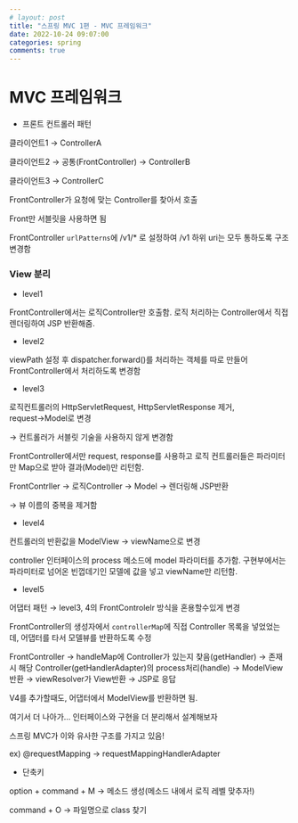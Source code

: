 ```yaml
---
# layout: post
title: "스프링 MVC 1편 - MVC 프레임워크"
date: 2022-10-24 09:07:00
categories: spring
comments: true
---
```

    


# MVC 프레임워크

-   프론트 컨트롤러 패턴

클라이언트1 → ControllerA

클라이언트2 → 공통(FrontController) → ControllerB

클라이언트3 → ControllerC

FrontController가 요청에 맞는 Controller를 찾아서 호출

Front만 서블릿을 사용하면 됨

FrontController  `urlPatterns`에 /v1/* 로 설정하여 /v1 하위 uri는 모두 통하도록 구조 변경함

### View 분리

-   level1

FrontController에서는 로직Controller만 호출함. 로직 처리하는 Controller에서 직접 렌더링하여 JSP 반환해줌.

-   level2

viewPath 설정 후 dispatcher.forward()를 처리하는 객체를 따로 만들어 FrontController에서 처리하도록 변경함

-   level3

로직컨트롤러의 HttpServletRequest, HttpServletResponse 제거, request→Model로 변경

→ 컨트롤러가 서블릿 기술을 사용하지 않게 변경함

FrontController에서만 request, response를 사용하고 로직 컨트롤러들은 파라미터만 Map으로 받아 결과(Model)만 리턴함.

FrontContrller → 로직Controller → Model → 렌더링해 JSP반환

→ 뷰 이름의 중복을 제거함

-   level4

컨트롤러의 반환값을 ModelView → viewName으로 변경

controller 인터페이스의 process 메소드에 model 파라미터를 추가함. 구현부에서는 파라미터로 넘어온 빈껍데기인 모델에 값을 넣고 viewName만 리턴함.

-   level5

어댑터 패턴 → level3, 4의 FrontControlelr 방식을 혼용할수있게 변경

FrontController의 생성자에서  `controllerMap`에 직접 Controller 목록을 넣었었는데, 어댑터를 타서 모델뷰를 반환하도록 수정

FrontController → handleMap에 Controller가 있는지 찾음(getHandler) → 존재시 해당 Controller(getHandlerAdapter)의 process처리(handle) → ModelView 반환 → viewResolver가 View반환 → JSP로 응답

V4를 추가할때도, 어댑터에서 ModelView를 반환하면 됨.

여기서 더 나아가… 인터페이스와 구현을 더 분리해서 설계해보자

스프링 MVC가 이와 유사한 구조를 가지고 있음!

ex) @requestMapping → requestMappingHandlerAdapter

-   단축키

option + command + M → 메소드 생성(메소드 내에서 로직 레벨 맞추자!)

command + O → 파일명으로 class 찾기
